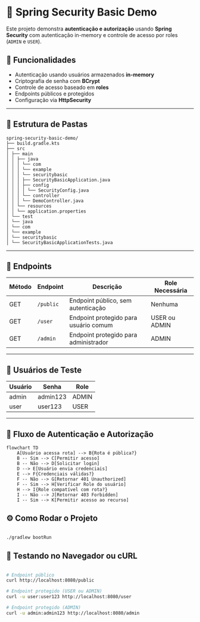 # 🔐 Spring Security Basic Demo

Este projeto demonstra **autenticação e autorização** usando **Spring Security** com autenticação in-memory e controle de acesso por roles (`ADMIN` e `USER`).

## 📌 Funcionalidades

- Autenticação usando usuários armazenados **in-memory**
- Criptografia de senha com **BCrypt**
- Controle de acesso baseado em **roles**
- Endpoints públicos e protegidos
- Configuração via **HttpSecurity**

---

## 📂 Estrutura de Pastas

```text
spring-security-basic-demo/
├── build.gradle.kts
├── src
│ ├── main
│ │ ├── java
│ │ │ └── com
│ │ │ └── example
│ │ │ └── securitybasic
│ │ │ ├── SecurityBasicApplication.java
│ │ │ ├── config
│ │ │ │ └── SecurityConfig.java
│ │ │ └── controller
│ │ │ └── DemoController.java
│ │ └── resources
│ │ └── application.properties
│ └── test
│ └── java
│ └── com
│ └── example
│ └── securitybasic
│ └── SecurityBasicApplicationTests.java
```

---

## 🚀 Endpoints

| Método | Endpoint  | Descrição | Role Necessária |
|--------|----------|-----------|-----------------|
| GET    | `/public` | Endpoint público, sem autenticação | Nenhuma |
| GET    | `/user`   | Endpoint protegido para usuário comum | USER ou ADMIN |
| GET    | `/admin`  | Endpoint protegido para administrador | ADMIN |

---

## 👤 Usuários de Teste

| Usuário | Senha     | Role  |
|---------|----------|-------|
| admin   | admin123 | ADMIN |
| user    | user123  | USER  |

---
## 🔄 Fluxo de Autenticação e Autorização

```mermaid
flowchart TD
    A[Usuário acessa rota] --> B{Rota é pública?}
    B -- Sim --> C[Permitir acesso]
    B -- Não --> D[Solicitar login]
    D --> E[Usuário envia credenciais]
    E --> F{Credenciais válidas?}
    F -- Não --> G[Retornar 401 Unauthorized]
    F -- Sim --> H[Verificar Role do usuário]
    H --> I{Role compatível com rota?}
    I -- Não --> J[Retornar 403 Forbidden]
    I -- Sim --> K[Permitir acesso ao recurso]
```

## ⚙️ Como Rodar o Projeto

```bash

./gradlew bootRun

```

## 🧪 Testando no Navegador ou cURL

```bash

# Endpoint público
curl http://localhost:8080/public

# Endpoint protegido (USER ou ADMIN)
curl -u user:user123 http://localhost:8080/user

# Endpoint protegido (ADMIN)
curl -u admin:admin123 http://localhost:8080/admin

```


